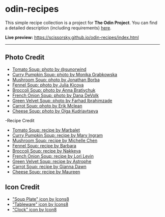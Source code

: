 # odin-recipes
This simple recipe collection is a project for **The Odin Project**. You can find a detailed description (including requirements) [here](https://www.theodinproject.com/lessons/foundations-recipes). 


**Live preview:** https://scissorsky.github.io/odin-recipes/index.html

___

## Photo Credit  
- [Tomato Soup: photo by @sunorwind](https://unsplash.com/photos/tBmjStHPryo)
- [Curry Pumpkin Soup: photo by Monika Grabkowska](https://unsplash.com/photos/_y6A9bhILkM)
- [Mushroom Soup: photo by Jonathan Borba](https://unsplash.com/photos/3mS4I0GJ3TQ)
- [Fennel Soup: photo by Julia Kicova](https://unsplash.com/photos/K-JgWmP_82k)
- [Broccoli Soup: photo by Anna Bratiychuk](https://unsplash.com/photos/kg--Z0hpIwU)
- [French Onion Soup: photo by Dana DeVolk](https://unsplash.com/photos/BJet_Z80fv8)
- [Green Velvet Soup: photo by Farhad Ibrahimzade](https://unsplash.com/photos/C9GB-cCSRsM)
- [Carrot Soup: photo by Erik Mclean](https://unsplash.com/photos/J8rOU9Igips)
- [Cheese Soup: photo by Olga Kudriavtseva](https://unsplash.com/photos/JIjtV1gmfxo)

-Recipe Credit
- [Tomato Soup: recipe by Marbalet](https://www.allrecipes.com/recipe/13113/rich-and-creamy-tomato-basil-soup/)
- [Curry Pumpkin Soup: recipe by Mary Ingram](https://www.allrecipes.com/recipe/25657/curry-pumpkin-soup/)
- [Mushroom Soup: recipe by Michelle Chen](https://www.allrecipes.com/recipe/13133/cream-of-mushroom-soup-ii/)
- [Fennel Soup: recipe by Barbara](https://www.allrecipes.com/recipe/265522/vegetarian-cream-of-fennel-soup/)
- [Broccoli Soup: recipe by Nakkeya](https://www.allrecipes.com/recipe/229241/vegan-broccoli-soup/)
- [French Onion Soup: recipe by Lori Levin](https://www.allrecipes.com/recipe/13309/rich-and-simple-french-onion-soup/)
- [Green Velvet Soup: recipe by Astrophe](https://www.allrecipes.com/recipe/24415/green-velvet-soup/)
- [Carrot Soup: recipe by Gianna Dawn](https://www.allrecipes.com/recipe/70101/vegan-carrot-soup)
- [Cheese Soup: recipe by Maureen](https://www.allrecipes.com/recipe/13841/creamy-cheddar-cheese-soup/)

## Icon Credit
- ["Soup Plate" icon by Icons8](https://icons8.com/icon/t3z86GnXSIy)
- ["Tableware" icon by Icons8](https://icons8.com/icon/68637/tableware)
- ["Clock" icon by Icon8](https://icons8.com/icon/59760/clock)


